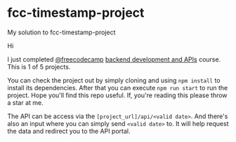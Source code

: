 # fcc-timestamp-project
My solution to fcc-timestamp-project

Hi

I just completed [@freecodecamp](https://www.freecodecamp.org/) [backend development and APIs](https://www.freecodecamp.org//learn/back-end-development-and-apis) course.
This is 1 of 5 projects.

You can check the project out by simply cloning and using `npm install` to install its dependencies. After that you can execute `npm run start` to run the project.
Hope you'll find this repo useful. If, you're reading this please throw a star at me.


The API can be access via the `[project_url]/api/<valid date>`. And there's also an input where you can simply send `<valid date>` to. It will help request the data and redirect you
to the API portal.
